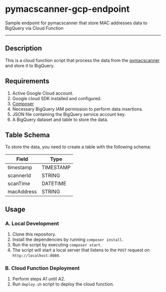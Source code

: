 # pymacscanner-gcp-endpoint
Sample endpoint for pymacscanner that store MAC addresses data to BigQuery via Cloud Function

---

## Description
This is a cloud function script that process the data from the [pymacscanner](https://github.com/yunhasnawa/pymacscanner) and store it to BigQuery.

## Requirements
1. Active Google Cloud account.
2. Google cloud SDK installed and configured.
3. [Composer](https://getcomposer.org)
4. Necessary BigQuery IAM permission to perform data insertions.
5. JSON file containing the BigQuery service account key.
6. A BigQuery dataset and table to store the data.

## Table Schema
To store the data, you need to create a table with the following schema:

| Field       | Type      |
| ----------- | --------- |
| timestamp   | TIMESTAMP |
| scannerId   | STRING    |
| scanTime    | DATETIME  |
| macAddress  | STRING    |

## Usage

### A. Local Development
1. Clone this repository.
2. Install the dependencies by running `composer install`.
3. Run the script by executing `composer start`.
4. The script will start a local server that listens to the `POST` request on `http://localhost:8080`.

### B. Cloud Function Deployment
1. Perform steps A1 until A2.
2. Run `deploy.sh` script to deploy the cloud function.
